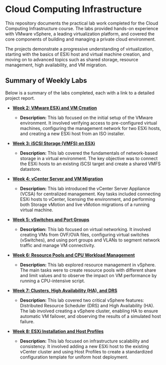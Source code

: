 # Cloud Computing Infrastructure

This repository documents the practical lab work completed for the Cloud Computing Infrastructure course. The labs provided hands-on experience with VMware vSphere, a leading virtualization platform, and covered the core components of building and managing a private cloud environment.

The projects demonstrate a progressive understanding of virtualization, starting with the basics of ESXi host and virtual machine creation, and moving on to advanced topics such as shared storage, resource management, high availability, and VM migration.

## Summary of Weekly Labs

Below is a summary of the labs completed, each with a link to a detailed project report.

*   **[Week 2: VMware ESXi and VM Creation](./Week2_Lab/README.md)**
    *   **Description:** This lab focused on the initial setup of the VMware environment. It involved verifying access to pre-configured virtual machines, configuring the management network for two ESXi hosts, and creating a new ESXi host from an ISO installer.

*   **[Week 3: iSCSI Storage (VMFS) on ESXi](./Week3_Lab/README.md)**
    *   **Description:** This lab covered the fundamentals of network-based storage in a virtual environment. The key objective was to connect the ESXi hosts to an existing iSCSI target and create a shared VMFS datastore.

*   **[Week 4: vCenter Server and VM Migration](./Week4_Lab/README.md)**
    *   **Description:** This lab introduced the vCenter Server Appliance (VCSA) for centralized management. Key tasks included connecting ESXi hosts to vCenter, licensing the environment, and performing both Storage vMotion and live vMotion migrations of a running virtual machine.

*   **[Week 5: vSwitches and Port Groups](./Week5_Lab/README.md)**
    *   **Description:** This lab focused on virtual networking. It involved creating VMs from OVF/OVA files, configuring virtual switches (vSwitches), and using port groups and VLANs to segment network traffic and manage VM connectivity.

*   **[Week 6: Resource Pools and CPU Workload Management](./Week6_Lab/README.md)**
    *   **Description:** This lab explored resource management in vSphere. The main tasks were to create resource pools with different share and limit values and to observe the impact on VM performance by running a CPU-intensive script.

*   **[Week 7: Clusters, High Availability (HA), and DRS](./Week7_Lab/README.md)**
    *   **Description:** This lab covered two critical vSphere features: Distributed Resource Scheduler (DRS) and High Availability (HA). The lab involved creating a vSphere cluster, enabling HA to ensure automatic VM failover, and observing the results of a simulated host failure.

*   **[Week 8: ESXi Installation and Host Profiles](./Week8_Lab/README.md)**
    *   **Description:** This lab focused on infrastructure scalability and consistency. It involved adding a new ESXi host to the existing vCenter cluster and using Host Profiles to create a standardized configuration template for uniform host deployment.
